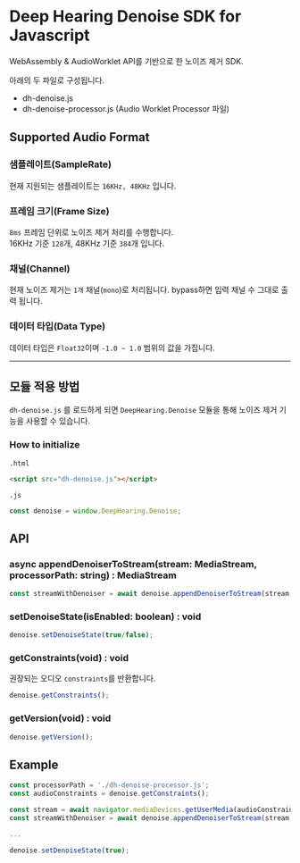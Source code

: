 # Deep Hearing Denoise SDK for Javascript
WebAssembly & AudioWorklet API를 기반으로 한 노이즈 제거 SDK. <br />

아래의 두 파일로 구성됩니다.
- dh-denoise.js
- dh-denoise-processor.js (Audio Worklet Processor 파일)

## Supported Audio Format

### 샘플레이트(SampleRate)
현재 지원되는 샘플레이트는 `16KHz, 48KHz` 입니다.

### 프레임 크기(Frame Size)
`8ms` 프레임 단위로 노이즈 제거 처리를 수행합니다. <br />
16KHz 기준 `128`개, 48KHz 기준 `384`개 입니다.


### 채널(Channel)
현재 노이즈 제거는 <code>1개</code> 채널(<code>mono</code>)로 처리됩니다. bypass하면 입력 채널 수 그대로 출력 됩니다.

### 데이터 타입(Data Type)
데이터 타입은 <code>Float32</code>이며 <code>-1.0 ~ 1.0</code> 범위의 값을 가집니다.

<hr>

## 모듈 적용 방법
<code>dh-denoise.js</code> 를 로드하게 되면 <code>DeepHearing.Denoise</code> 모듈을 통해 노이즈 제거 기능을 사용할 수 있습니다.

### How to initialize
<code>.html</code>
```html
<script src="dh-denoise.js"></script>
```
<code>.js</code>
```javascript
const denoise = window.DeepHearing.Denoise;
```
## API
### async appendDenoiserToStream(stream: MediaStream, processorPath: string) : MediaStream

```javascript 
const streamWithDenoiser = await denoise.appendDenoiserToStream(stream, processorPath);
```

### setDenoiseState(isEnabled: boolean) : void

```javascript 
denoise.setDenoiseState(true/false);
```

### getConstraints(void) : void
권장되는 오디오 `constraints`를 반환합니다.
```javascript 
denoise.getConstraints();
```

### getVersion(void) : void
```javascript 
denoise.getVersion();
```
## Example
```js
const processorPath = './dh-denoise-processor.js';
const audioConstraints = denoise.getConstraints();

const stream = await navigator.mediaDevices.getUserMedia(audioConstraints);
const streamWithDenoiser = await denoise.appendDenoiserToStream(stream, processorPath);

...

denoise.setDenoiseState(true);
```
